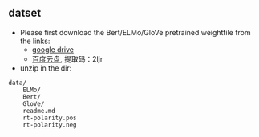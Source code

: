 ## datset

- Please first download the Bert/ELMo/GloVe pretrained weightfile from the links:
    - [google drive](https://drive.google.com/file/d/1qlteRE6grcOw53EooMvewOwZH4I9I2ca/view?usp=sharing)
    - [百度云盘](https://pan.baidu.com/s/1BIF37GnTPpfTxGIha4oQQg), 提取码：2ljr
- unzip in the dir:
```
data/
    ELMo/
    Bert/
    GloVe/
    readme.md
    rt-polarity.pos
    rt-polarity.neg
```



